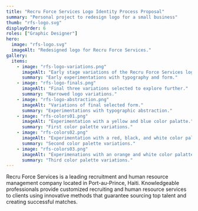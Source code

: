 ```yaml
---
title: "Recru Force Services Logo Identity Process Proposal"
summary: "Personal project to redesign logo for a small business"
thumb: "rfs-logo.svg"
displayOrder: 6
roles: ["Graphic Designer"]
hero:
  image: "rfs-logo.svg"
  imageAlt: "Redesigned logo for Recru Force Services."
gallery:
  items:
    - image: "rfs-logo-variations.png"
      imageAlt: "Early stage variations of the Recru Force Services logo."
      summary: "Early experimentations with typography and form."
    - image: "rfs-logo-finals.png"
      imageAlt: "Final three variations selected to explore further."
      summary: "Narrowed logo variations."
    - image: "rfs-logo-abstraction.png"
      imageAlt: "Variations of final selected form."
      summary: "Experimentations with typographic abstraction."
    - image: "rfs-colors01.png"
      imageAlt: "Experimentation with a yellow and blue color palatte."
      summary: "First color palette variations."
    - image: "rfs-colors02.png"
      imageAlt: "Experimentation with a red, black, and white color palatte."
      summary: "Second color palette variations."
    - image: "rfs-colors03.png"
      imageAlt: "Experimenations with an orange and white color palatte."
      summary: "Third color palette variations."
---
```


Recru Force Services is a leading recruitment and human resource management company located in Port-au-Prince, Haiti. Knowledgeable professionals provide customized recruiting and human resource services to clients using innovative methods that guarantee sourcing top talent and creating successful matches.
